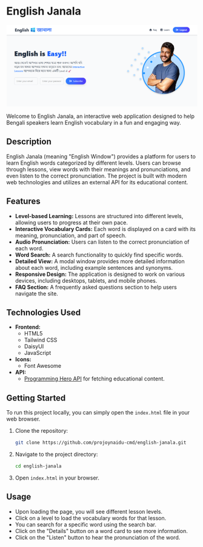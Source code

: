# English Janala

![English Janala Hero Image](./assets/English-Janala.png)


Welcome to English Janala, an interactive web application designed to help Bengali speakers learn English vocabulary in a fun and engaging way.

## Description

English Janala (meaning "English Window") provides a platform for users to learn English words categorized by different levels. Users can browse through lessons, view words with their meanings and pronunciations, and even listen to the correct pronunciation. The project is built with modern web technologies and utilizes an external API for its educational content.

## Features

- **Level-based Learning:** Lessons are structured into different levels, allowing users to progress at their own pace.
- **Interactive Vocabulary Cards:** Each word is displayed on a card with its meaning, pronunciation, and part of speech.
- **Audio Pronunciation:** Users can listen to the correct pronunciation of each word.
- **Word Search:** A search functionality to quickly find specific words.
- **Detailed View:** A modal window provides more detailed information about each word, including example sentences and synonyms.
- **Responsive Design:** The application is designed to work on various devices, including desktops, tablets, and mobile phones.
- **FAQ Section:** A frequently asked questions section to help users navigate the site.

## Technologies Used

- **Frontend:**
  - HTML5
  - Tailwind CSS
  - DaisyUI
  - JavaScript
- **Icons:**
  - Font Awesome
- **API:**
  - [Programming Hero API](https://openapi.programming-hero.com/api) for fetching educational content.

## Getting Started

To run this project locally, you can simply open the `index.html` file in your web browser.

1.  Clone the repository:
    ```bash
    git clone https://github.com/projoynaidu-cmd/english-janala.git
    ```
2.  Navigate to the project directory:
    ```bash
    cd english-janala
    ```
3.  Open `index.html` in your browser.

## Usage

- Upon loading the page, you will see different lesson levels.
- Click on a level to load the vocabulary words for that lesson.
- You can search for a specific word using the search bar.
- Click on the "Details" button on a word card to see more information.
- Click on the "Listen" button to hear the pronunciation of the word.